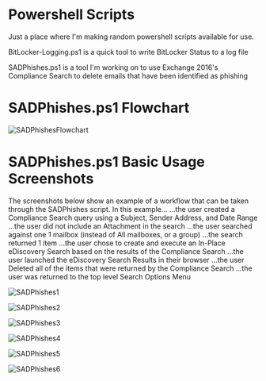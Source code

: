 # Powershell Scripts
Just a place where I'm making random powershell scripts available for use.

BitLocker-Logging.ps1 is a quick tool to write BitLocker Status to a log file

SADPhishes.ps1 is a tool I'm working on to use Exchange 2016's Compliance Search to delete emails that have been identified as phishing


# SADPhishes.ps1 Flowchart
![SADPhishesFlowchart](/SADPhishes%20Screenshots/SADPhishesFlowchart.jpg)

# SADPhishes.ps1 Basic Usage Screenshots
The screenshots below show an example of a workflow that can be taken through the SADPhishes script.  In this example...
...the user created a Compliance Search query using a Subject, Sender Address, and Date Range
...the user did not include an Attachment in the search
...the user searched against one 1 mailbox (instead of All mailboxes, or a group)
...the search returned 1 item
...the user chose to create and execute an In-Place eDiscovery Search based on the results of the Compliance Search
...the user launched the eDiscovery Search Results in their browser
...the user Deleted all of the items that were returned by the Compliance Search
...the user was returned to the top level Search Options Menu

![SADPhishes1](/SADPhishes%20Screenshots/SADPhishes1.png)

![SADPhishes2](/SADPhishes%20Screenshots/SADPhishes2.png)

![SADPhishes3](/SADPhishes%20Screenshots/SADPhishes3.png)

![SADPhishes4](/SADPhishes%20Screenshots/SADPhishes4.png)

![SADPhishes5](/SADPhishes%20Screenshots/SADPhishes5.png)

![SADPhishes6](/SADPhishes%20Screenshots/SADPhishes6.png)
